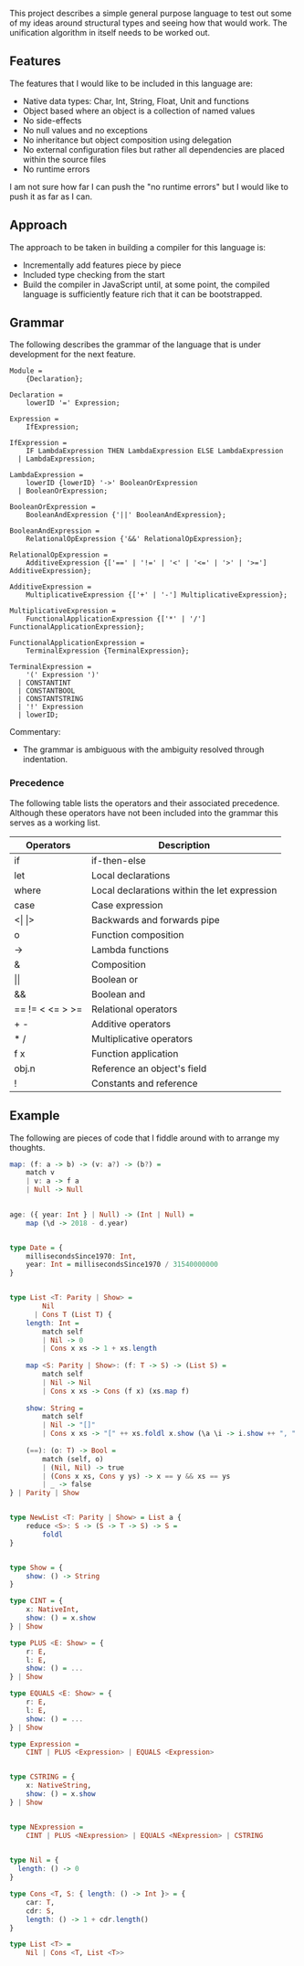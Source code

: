 This project describes a simple general purpose language to test out some of my ideas around structural types and seeing
how that would work.  The unification algorithm in itself needs to be worked out.
  

## Features

The features that I would like to be included in this language are:

- Native data types: Char, Int, String, Float, Unit and functions
- Object based where an object is a collection of named values
- No side-effects
- No null values and no exceptions
- No inheritance but object composition using delegation
- No external configuration files but rather all dependencies are placed within the source files
- No runtime errors

I am not sure how far I can push the "no runtime errors" but I would like to push it as far as I can.


## Approach

The approach to be taken in building a compiler for this language is:

- Incrementally add features piece by piece
- Included type checking from the start
- Build the compiler in JavaScript until, at some point, the compiled language is sufficiently feature rich that it can 
  be bootstrapped.


## Grammar

The following describes the grammar of the language that is under development for the next feature.

```text
Module = 
    {Declaration};
      
Declaration =
    lowerID '=' Expression;

Expression =
    IfExpression;
    
IfExpression =
    IF LambdaExpression THEN LambdaExpression ELSE LambdaExpression
  | LambdaExpression;
  
LambdaExpression =
    lowerID {lowerID} '->' BooleanOrExpression
  | BooleanOrExpression;
  
BooleanOrExpression =
    BooleanAndExpression {'||' BooleanAndExpression}; 
    
BooleanAndExpression =
    RelationalOpExpression {'&&' RelationalOpExpression}; 
    
RelationalOpExpression =
    AdditiveExpression {['==' | '!=' | '<' | '<=' | '>' | '>='] AdditiveExpression}; 

AdditiveExpression =
    MultiplicativeExpression {['+' | '-'] MultiplicativeExpression};

MultiplicativeExpression =
    FunctionalApplicationExpression {['*' | '/'] FunctionalApplicationExpression};
    
FunctionalApplicationExpression =
    TerminalExpression {TerminalExpression};
    
TerminalExpression =
    '(' Expression ')'
  | CONSTANTINT
  | CONSTANTBOOL
  | CONSTANTSTRING
  | '!' Expression
  | lowerID;
```

Commentary:

* The grammar is ambiguous with the ambiguity resolved through indentation.


### Precedence

The following table lists the operators and their associated precedence.  Although these operators have not been 
included into the grammar this serves as a working list.

| Operators | Description |
|-----------|-------------|
| if        | if-then-else |
| let       | Local declarations |
| where     | Local declarations within the let expression |
| case      | Case expression |
| <\| \|> | Backwards and forwards pipe |
| o | Function composition |
| -> | Lambda functions |
| & | Composition |
| \|\| | Boolean or |
| && | Boolean and |
| == != < <= > >= | Relational operators |
| + - | Additive operators |
| * / | Multiplicative operators |
| f x | Function application |
| obj.n | Reference an object's field |
| ! | Constants and reference |


## Example

The following are pieces of code that I fiddle around with to arrange my thoughts.

```haskell
map: (f: a -> b) -> (v: a?) -> (b?) =
    match v 
    | v: a -> f a
    | Null -> Null
        

age: ({ year: Int } | Null) -> (Int | Null) =
    map (\d -> 2018 - d.year) 


type Date = {
    millisecondsSince1970: Int,   
    year: Int = millisecondsSince1970 / 31540000000
}


type List <T: Parity | Show> =
        Nil 
      | Cons T (List T) {
    length: Int =
        match self 
        | Nil -> 0
        | Cons x xs -> 1 + xs.length
            
    map <S: Parity | Show>: (f: T -> S) -> (List S) =
        match self
        | Nil -> Nil
        | Cons x xs -> Cons (f x) (xs.map f)
          
    show: String =
        match self
        | Nil -> "[]"
        | Cons x xs -> "[" ++ xs.foldl x.show (\a \i -> i.show ++ ", " ++ a) ++ "]"
                    
    (==): (o: T) -> Bool =
        match (self, o)
        | (Nil, Nil) -> true
        | (Cons x xs, Cons y ys) -> x == y && xs == ys
        | _ -> false     
} | Parity | Show


type NewList <T: Parity | Show> = List a {
    reduce <S>: S -> (S -> T -> S) -> S = 
        foldl
}


type Show = {
    show: () -> String
}

type CINT = {
    x: NativeInt,
    show: () = x.show
} | Show

type PLUS <E: Show> = {
    r: E,
    l: E,
    show: () = ...
} | Show

type EQUALS <E: Show> = {
    r: E,
    l: E,
    show: () = ...
} | Show

type Expression = 
    CINT | PLUS <Expression> | EQUALS <Expression>


type CSTRING = {
    x: NativeString,
    show: () = x.show
} | Show


type NExpression =
    CINT | PLUS <NExpression> | EQUALS <NExpression> | CSTRING
    

type Nil = {
  length: () -> 0
}

type Cons <T, S: { length: () -> Int }> = {
    car: T,
    cdr: S,
    length: () -> 1 + cdr.length()
}

type List <T> =
    Nil | Cons <T, List <T>> 
```

